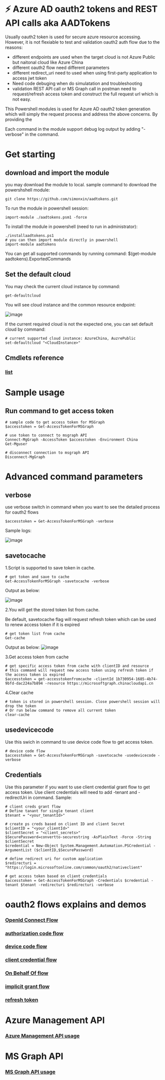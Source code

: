 # ⚡ Azure AD oauth2 tokens and REST API calls aka AADTokens  

Usually oauth2 token is used for secure azure resource accessing. However, it is not flexiable to test and validation oauth2 auth flow due to the reasons:

- different endpoints are used when the target cloud is not Azure Public but naitonal cloud like Azure China
- different oauth2 flow need different parameters
- different redirect_uri need to used when using first-party application to access jwt token
- Need code debuging when do simulatation and troubleshooting
- validation REST API call or MS Graph call in postman need to request/refresh access token and construct the full request url which is not easy. 

This Powershell modules is used for Azure AD oauth2 token generation which will simply the request process and address the above concerns.
By providing the 

Each command in the module support debug log output by adding "-verbose" in the command. 
 
# Get starting
## download and import the module
you may download the module to local.
sample command to download the powershshell module:

	git clone https://github.com/simonxin/aadtokens.git

To run the module in powershell session:

	import-module ./aadtokens.psm1 -force

To install the module in powershell (need to run in administrator):

	./installaadtokens.ps1
	# you can then import module directly in powershell
	import-module aadtokens

You can get all supported commands by running command: 
	$(get-module aadtokens).ExportedCommands

## Set the default cloud

You may check the current cloud instance by command:
	
	get-defaultcloud 

You will see cloud instance and the common resource endpoint:

![image](https://raw.githubusercontent.com/simonxin/aadtokens/main/doc/powershell1.png)

If the current required cloud is not the expected one, you can set default cloud by command:

	# current supported cloud instance: AzureChina, AuzrePublic
	set-defaultcloud "<CloudInstance>"

## Cmdlets reference
	
### [list](./doc/commands.csv)


# Sample usage
	
## Run command to get access token

	# sample code to get access token for MSGraph
	$accesstoken = Get-AccessTokenForMSGraph

	# use token to connect to msgraph API
	Connect-MgGraph -AccessToken $accesstoken -Environment China
	Get-Mguser

	# disconnect connection to msgraph API
	Disconnect-MgGraph


# Advanced command parameters 

## verbose

use verbose switch in command when you want to see the detailed process for oauth2 flows
	
	$accesstoken = Get-AccessTokenForMSGraph -verbose

Sample logs:

![image](./doc/verbose.png)


## savetocache

1.Script is supported to save token in cache.

	# get token and save to cache
	Get-AccessTokenForMSGraph -savetocache -verbose

Output as below:

![image](./doc/savetocache.png)


2.You will get the stored token list from cache. 

Be default, savetocache flag will request refresh token which can be used to renew access token if it is expired

	# get token list from cache
	Get-cache

Output as below:
![image](./doc/savetocache.png)


3.Get access token from cache 

	# get specific access token from cache with clientID and resource 
	# this command will request new access token using refresh token if the access token is expired
	$accesstoken = get-accesstokenfromcache -clientId 1b730954-1685-4b74-9bfd-dac224a7b894 -resource https://microsoftgraph.chinacloudapi.cn

4.Clear cache

	# token is stored in powershell session. Close powershell session will drop the token
	# Or run below command to remove all current token
	clear-cache 

## usedevicecode

Use this swich in command to use device code flow to get access token. 

	# device code flow
	$accesstoken = Get-AccessTokenForMSGraph -savetocache -usedevicecode -verbose 


## Credentials

Use this parameter if you want to use client credential grant flow to get access token.
Use client credentials will need to add -tenant and -redirectUri in command.
Sample: 

	# client creds grant flow 
	# Define tanant for single tenant client
	$tenant = "<your_tenantId>"
	
	# create ps creds based on client ID and client Secret
	$clientID = "<your_clientId>" 
	$clientSecret = "<client_secrets>"
	$SecurePassword=convertto-securestring -AsPlainText -Force -String $clientSecret
	$credential = New-Object System.Management.Automation.PSCredential -ArgumentList ($clientID,$SecurePassword)
	
	# define redirect uri for custom application
	$redirecturi = "https://login.microsoftonline.com/common/oauth2/nativeclient"

	# get access token based on client credentials
	$accesstoken = Get-AccessTokenForMSGraph -Credentials $credential -tenant $tenant -redirecturi $redirecturi -verbose 


# oauth2 flows explains and demos

### [OpenId Connect Flow](./doc/openid.md)

### [authorization code flow](./doc/authcode.md)

### [device code flow](./doc/devicecode.md)

### [client credential flow](./doc/clientcredential.md)

### [On Behalf Of flow](./doc/obo.md)

### [implicit grant flow](./doc/openid.md)

### [refresh token](./doc/refreshtoken.md)


# Azure Management API

### [Azure Management API usage](./doc/azuremanagementapi.md)

# MS Graph API

### [MS Graph API usage](./doc/msgraphapi.md)